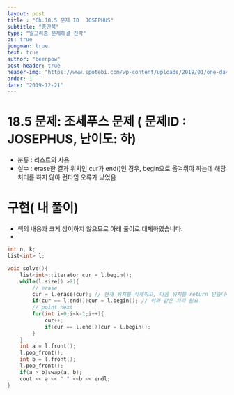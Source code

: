```yaml
---
layout: post
title : "Ch.18.5 문제 ID  JOSEPHUS"
subtitle: "종만북"
type: "알고리즘 문제해결 전략"
ps: true
jongman: true
text: true
author: "beenpow"
post-header: true
header-img: "https://www.spotebi.com/wp-content/uploads/2019/01/one-day-day-one-workout-motivation-spotebi.jpg"
order: 1
date: "2019-12-21"
---
```


# 18.5 문제: 조세푸스 문제 ( 문제ID : JOSEPHUS, 난이도: 하)
[algo]: <https://algospot.com/judge/problem/read/JOSEPHUS>

- 분류 : 리스트의 사용
- 실수 : erase한 결과 위치인 cur가 end()인 경우, begin으로 옮겨줘야 하는데 해당 처리를 하지 않아
  런타임 오류가 났었음

# 구현( 내 풀이)

- 책의 내용과 크게 상이하지 않으므로 아래 풀이로 대체하였습니다.
-

```cpp
int n, k;
list<int> l;

void solve(){
    list<int>::iterator cur = l.begin();
    while(l.size() >2){
        // erase
        cur = l.erase(cur); // 현재 위치를 삭제하고, 다음 위치를 return 받습니다.
        if(cur == l.end())cur = l.begin(); // 이와 같은 처리 필요
        // point next
        for(int i=0;i<k-1;i++){
            cur++;
            if(cur == l.end())cur = l.begin();
        }
    }
    int a = l.front();
    l.pop_front();
    int b = l.front();
    l.pop_front();
    if(a > b)swap(a, b);
    cout << a << " " <<b << endl;
}
```
